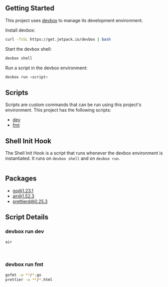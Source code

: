 <!-- gen-readme start - generated by https://github.com/jetify-com/devbox/ -->
## Getting Started
This project uses [devbox](https://github.com/jetify-com/devbox) to manage its development environment.

Install devbox:
```sh
curl -fsSL https://get.jetpack.io/devbox | bash
```

Start the devbox shell:
```sh 
devbox shell
```

Run a script in the devbox environment:
```sh
devbox run <script>
```
## Scripts
Scripts are custom commands that can be run using this project's environment. This project has the following scripts:

* [dev](#devbox-run-dev)
* [fmt](#devbox-run-fmt)

## Shell Init Hook
The Shell Init Hook is a script that runs whenever the devbox environment is instantiated. It runs 
on `devbox shell` and on `devbox run`.
```sh

```

## Packages

* [go@1.23.1](https://www.nixhub.io/packages/go)
* [air@1.52.3](https://www.nixhub.io/packages/air)
* [prettierd@0.25.3](https://www.nixhub.io/packages/prettierd)

## Script Details

### devbox run dev
```sh
air
```
&ensp;

### devbox run fmt
```sh
gofmt -w **/*.go
prettier -w **/*.html
```
&ensp;



<!-- gen-readme end -->
